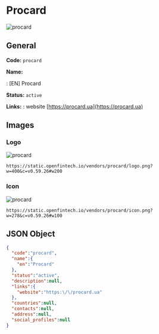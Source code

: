
# Procard 
![procard](https://static.openfintech.io/vendors/procard/logo.png?w=400&c=v0.59.26#w200)  

## General 
 
**Code:** `procard` 
 
**Name:** 
 
:	[EN] Procard 
 
**Status:** `active` 
 
**Links:** 
: website [https://procard.ua](https://procard.ua) 
 

## Images 

### Logo 
 
![procard](https://static.openfintech.io/vendors/procard/logo.png?w=400&c=v0.59.26#w200)  

```
https://static.openfintech.io/vendors/procard/logo.png?w=400&c=v0.59.26#w200
```  

### Icon 
 
![procard](https://static.openfintech.io/vendors/procard/icon.png?w=278&c=v0.59.26#w100)  

```
https://static.openfintech.io/vendors/procard/icon.png?w=278&c=v0.59.26#w100
```  

## JSON Object 

```json
{
  "code":"procard",
  "name":{
    "en":"Procard"
  },
  "status":"active",
  "description":null,
  "links":{
    "website":"https:\/\/procard.ua"
  },
  "countries":null,
  "contacts":null,
  "address":null,
  "social_profiles":null
}
```  
